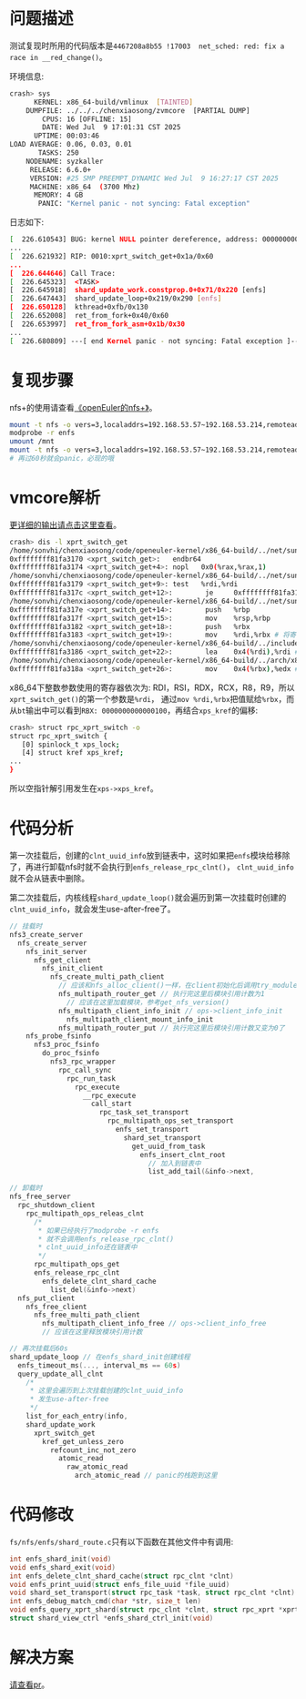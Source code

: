 # 问题描述

测试复现时所用的代码版本是`4467208a8b55 !17003  net_sched: red: fix a race in __red_change()`。

环境信息:
```sh
crash> sys
      KERNEL: x86_64-build/vmlinux  [TAINTED]
    DUMPFILE: ../../../chenxiaosong/zvmcore  [PARTIAL DUMP]
        CPUS: 16 [OFFLINE: 15]
        DATE: Wed Jul  9 17:01:31 CST 2025
      UPTIME: 00:03:46
LOAD AVERAGE: 0.06, 0.03, 0.01
       TASKS: 250
    NODENAME: syzkaller
     RELEASE: 6.6.0+
     VERSION: #25 SMP PREEMPT_DYNAMIC Wed Jul  9 16:27:17 CST 2025
     MACHINE: x86_64  (3700 Mhz)
      MEMORY: 4 GB
       PANIC: "Kernel panic - not syncing: Fatal exception"
```

日志如下:
```sh
[  226.610543] BUG: kernel NULL pointer dereference, address: 0000000000000104
...
[  226.621932] RIP: 0010:xprt_switch_get+0x1a/0x60
...
[  226.644646] Call Trace:
[  226.645323]  <TASK>
[  226.645918]  shard_update_work.constprop.0+0x71/0x220 [enfs]
[  226.647443]  shard_update_loop+0x219/0x290 [enfs]
[  226.650128]  kthread+0xfb/0x130
[  226.652008]  ret_from_fork+0x40/0x60
[  226.653997]  ret_from_fork_asm+0x1b/0x30
...
[  226.680809] ---[ end Kernel panic - not syncing: Fatal exception ]---
```

# 复现步骤

nfs+的使用请查看[《openEuler的nfs+》](https://chenxiaosong.com/course/nfs/openeuler-enfs.html)。

```sh
mount -t nfs -o vers=3,localaddrs=192.168.53.57~192.168.53.214,remoteaddrs=192.168.53.68~192.168.53.225 192.168.53.225:/tmp/s_test /mnt/
modprobe -r enfs
umount /mnt
mount -t nfs -o vers=3,localaddrs=192.168.53.57~192.168.53.214,remoteaddrs=192.168.53.68~192.168.53.225 192.168.53.225:/tmp/s_test /mnt/
# 再过60秒就会panic，必现的哦
```

# vmcore解析

[更详细的输出请点击这里查看](https://gitee.com/chenxiaosonggitee/tmp/blob/master/nfs/openeuler-enfs-null-ptr-deref-in-xprt_switch_get-vmcore.md)。

```sh
crash> dis -l xprt_switch_get
/home/sonvhi/chenxiaosong/code/openeuler-kernel/x86_64-build/../net/sunrpc/xprtmultipath.c: 187
0xffffffff81fa3170 <xprt_switch_get>:   endbr64 
0xffffffff81fa3174 <xprt_switch_get+4>: nopl   0x0(%rax,%rax,1)
/home/sonvhi/chenxiaosong/code/openeuler-kernel/x86_64-build/../net/sunrpc/xprtmultipath.c: 188
0xffffffff81fa3179 <xprt_switch_get+9>: test   %rdi,%rdi
0xffffffff81fa317c <xprt_switch_get+12>:        je     0xffffffff81fa31c6 <xprt_switch_get+86>
/home/sonvhi/chenxiaosong/code/openeuler-kernel/x86_64-build/../net/sunrpc/xprtmultipath.c: 187
0xffffffff81fa317e <xprt_switch_get+14>:        push   %rbp
0xffffffff81fa317f <xprt_switch_get+15>:        mov    %rsp,%rbp
0xffffffff81fa3182 <xprt_switch_get+18>:        push   %rbx
0xffffffff81fa3183 <xprt_switch_get+19>:        mov    %rdi,%rbx # 将寄存器 %rdi 中的值复制到寄存器 %rbx 中
/home/sonvhi/chenxiaosong/code/openeuler-kernel/x86_64-build/../include/linux/kref.h: 111
0xffffffff81fa3186 <xprt_switch_get+22>:        lea    0x4(%rdi),%rdi # 将寄存器 %rdi 的值增加 4（通过地址计算实现，不访问内存）
/home/sonvhi/chenxiaosong/code/openeuler-kernel/x86_64-build/../arch/x86/include/asm/atomic.h: 23
0xffffffff81fa318a <xprt_switch_get+26>:        mov    0x4(%rbx),%edx # 将内存地址 %rbx + 4 处的 32 位值加载到寄存器 %edx 中
```

x86_64下整数参数使用的寄存器依次为: RDI，RSI，RDX，RCX，R8，R9，所以`xprt_switch_get()`的第一个参数是`%rdi`，
通过`mov %rdi,%rbx`把值赋给`%rbx`，而从`bt`输出中可以看到`RBX: 0000000000000100`，再结合`xps_kref`的偏移:
```sh
crash> struct rpc_xprt_switch -o
struct rpc_xprt_switch {
   [0] spinlock_t xps_lock;
   [4] struct kref xps_kref;
...
}
```

所以空指针解引用发生在`xps->xps_kref`。

# 代码分析

第一次挂载后，创建的`clnt_uuid_info`放到链表中，这时如果把`enfs`模块给移除了，再进行卸载nfs时就不会执行到`enfs_release_rpc_clnt()`，
`clnt_uuid_info`就不会从链表中删除。

第二次挂载后，内核线程`shard_update_loop()`就会遍历到第一次挂载时创建的`clnt_uuid_info`，就会发生use-after-free了。

```c
// 挂载时
nfs3_create_server
  nfs_create_server
    nfs_init_server
      nfs_get_client
        nfs_init_client
          nfs_create_multi_path_client
            // 应该和nfs_alloc_client()一样，在client初始化后调用try_module_get()持有模块引用计数
            nfs_multipath_router_get // 执行完这里后模块引用计数为1
              // 应该在这里加载模块，参考get_nfs_version()
            nfs_multipath_client_info_init // ops->client_info_init
              nfs_multipath_client_mount_info_init
            nfs_multipath_router_put // 执行完这里后模块引用计数又变为0了
    nfs_probe_fsinfo
      nfs3_proc_fsinfo
        do_proc_fsinfo
          nfs3_rpc_wrapper
            rpc_call_sync
              rpc_run_task
                rpc_execute
                  __rpc_execute
                    call_start
                      rpc_task_set_transport
                        rpc_multipath_ops_set_transport
                          enfs_set_transport
                            shard_set_transport
                              get_uuid_from_task
                                enfs_insert_clnt_root
                                  // 加入到链表中
                                  list_add_tail(&info->next,

// 卸载时
nfs_free_server
  rpc_shutdown_client
    rpc_multipath_ops_releas_clnt
      /*
       * 如果已经执行了modprobe -r enfs
       * 就不会调用enfs_release_rpc_clnt()
       * clnt_uuid_info还在链表中
       */
      rpc_multipath_ops_get
      enfs_release_rpc_clnt
        enfs_delete_clnt_shard_cache
          list_del(&info->next)
  nfs_put_client
    nfs_free_client
      nfs_free_multi_path_client
        nfs_multipath_client_info_free // ops->client_info_free
        // 应该在这里释放模块引用计数

// 再次挂载后60s
shard_update_loop // 在enfs_shard_init创建线程
  enfs_timeout_ms(..., interval_ms == 60s)
  query_update_all_clnt
    /*
     * 这里会遍历到上次挂载创建的clnt_uuid_info
     * 发生use-after-free
     */
    list_for_each_entry(info,
    shard_update_work
      xprt_switch_get
        kref_get_unless_zero
          refcount_inc_not_zero
            atomic_read
              raw_atomic_read
                arch_atomic_read // panic的栈跑到这里
```

# 代码修改

`fs/nfs/enfs/shard_route.c`只有以下函数在其他文件中有调用:
```c
int enfs_shard_init(void)
void enfs_shard_exit(void)
int enfs_delete_clnt_shard_cache(struct rpc_clnt *clnt)
void enfs_print_uuid(struct enfs_file_uuid *file_uuid)
void shard_set_transport(struct rpc_task *task, struct rpc_clnt *clnt)
int enfs_debug_match_cmd(char *str, size_t len)
void enfs_query_xprt_shard(struct rpc_clnt *clnt, struct rpc_xprt *xprt)
struct shard_view_ctrl *enfs_shard_ctrl_init(void)
```

# 解决方案

[请查看pr](https://gitee.com/openeuler/kernel/pulls/17205/commits)。


